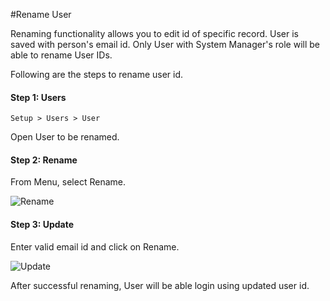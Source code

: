 #Rename User

Renaming functionality allows you to edit id of specific record. User is saved with person's email id. Only User with System Manager's role will be able to rename User IDs.

Following are the steps to rename user id.

#### Step 1: Users

`Setup > Users > User`

Open User to be renamed.

#### Step 2: Rename

From Menu, select Rename.

<img alt="Rename" class="screenshot" src="{{docs_base_url}}/assets/img/articles/rename-user-1.png">

#### Step 3: Update

Enter valid email id and click on Rename.

<img alt="Update" class="screenshot" src="{{docs_base_url}}/assets/img/articles/rename-user-2.png"> 

After successful renaming, User will be able login using updated user id.

<!-- markdown -->